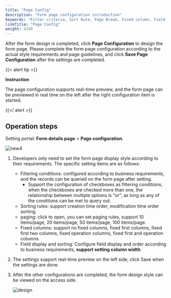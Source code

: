 ```yaml
---
title: "Page Config"
description: "Form page configuration introduction"
keywords: "Filter criteria, Sort Rule, Page Break, Fixed column, Field display and sort"
linkTitle: "Page Config"
weight: 4240
---
```


After the form design is completed, click **Page Configuration** to design the form page. Please complete the form page configuration according to the actual style requirements and page guidelines, and click **Save Page Configuration** after the settings are completed.

{{< alert tip >}}

**Instruction**

The page configuration supports real-time preview, and the form page can be previewed in real time on the left after the right configuration item is started.

{{</ alert >}}



## Operation steps

Setting portal: **Form details page** > **Page configuration**.

![new4](/images/manual/form/new4.png)

1. Developers only need to set the form page display style according to their requirements. The specific setting items are as follows:
   - Filtering conditions: configured according to business requirements, and the records can be queried on the form page after setting.
     - Support the configuration of checkboxes as filtering conditions, when the checkboxes are checked more than one, the relationship between multiple options is "or", as long as any of the conditions can be met to query out.
   - Sorting rules: support creation time order, modification time order sorting.
   - paging: click to open, you can set paging rules, support 10 items/page, 20 items/page, 50 items/page, 100 items/page.
   - Fixed columns: support no fixed columns, fixed first columns, fixed first two columns, fixed operation columns, fixed first and operation columns.
   - Field display and sorting: Configure field display and order according to business requirements, **support setting column width**.
   
2. The settings support real-time preview on the left side, click Save when the settings are done.

3. After the other configurations are completed, the form design style can be viewed on the access side.

   ![design](/images/manual/form/design.png)
